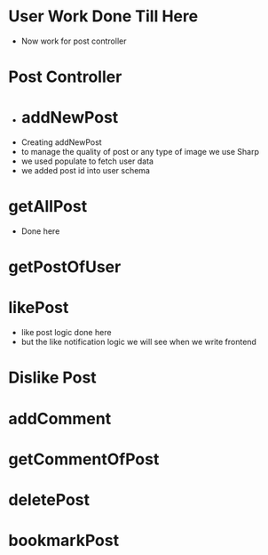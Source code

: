 # User Work Done Till Here
 - Now work for post controller
# Post Controller 
- # addNewPost
- Creating addNewPost 
- to manage the quality of post or any type of image we use Sharp
- we used populate to fetch user data 
- we added post id into user schema 

# getAllPost
- Done here 

# getPostOfUser


# likePost 
- like post logic done here 
- but the like notification logic we will see when we write frontend

# Dislike Post
# addComment
# getCommentOfPost
# deletePost
# bookmarkPost 
